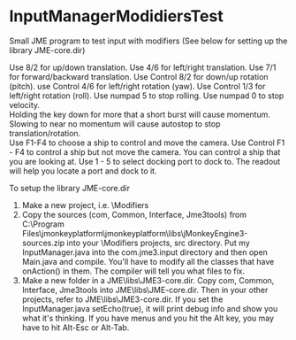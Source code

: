# InputManagerModidiersTest
Small JME program to test input with modifiers
(See below for setting up the library JME-core.dir)

Use 8/2 for up/down translation.
Use 4/6 for left/right translation.
Use 7/1 for forward/backward translation.
Use Control 8/2 for down/up rotation (pitch).
use Control 4/6 for left/right rotation (yaw).
Use Control 1/3 for left/right rotation (roll). 
Use numpad 5 to stop rolling.
Use numpad 0 to stop velocity.  
Holding the key down for more that a short burst will cause momentum.  Slowing to near no momentum will cause autostop to stop translation/rotation.  
Use F1-F4 to choose a ship to control and move the camera.
Use Control F1 - F4 to control a ship but not move the camera.  You can control a ship that you are looking at.
Use 1 - 5 to select docking port to dock to.  The readout will help you locate a port and dock to it.  


To setup the library JME-core.dir
1) Make a new project, i.e. \Modifiers
2) Copy the sources (com, Common, Interface, Jme3tools) from C:\Program Files\jmonkeyplatform\jmonkeyplatform\libs\jMonkeyEngine3-sources.zip into your \Modifiers projects, src directory.  Put my InputManager.java into the com.jme3.input directory and then open Main.java and compile.  You'll have to modify all the classes that have onAction() in them.  The compiler will tell you what files to fix.  
3) Make a new folder in a JME\libs\JME3-core.dir.
Copy com, Common, Interface, Jme3tools into JME\libs\JME-core.dir.  Then in your other projects, refer to JME\libs\JME3-core.dir.  If you set the InputManager.java setEcho(true), it will print debug info and show you what it's thinking.    If you have menus and you hit the Alt key, you may have to hit Alt-Esc or Alt-Tab.  

